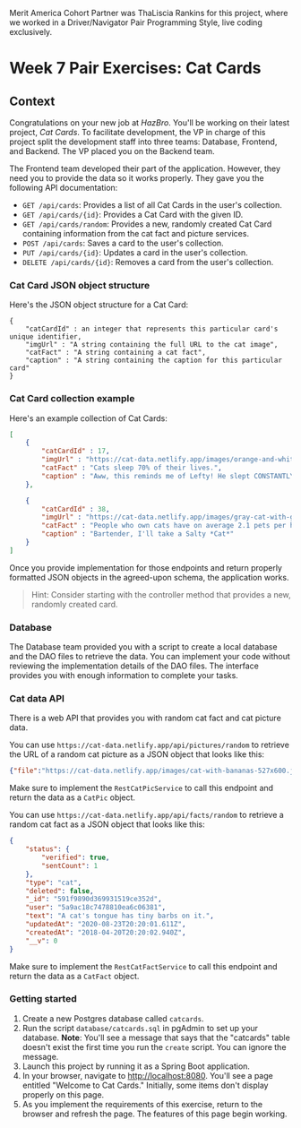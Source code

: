 Merit America Cohort Partner was ThaLiscia Rankins for this project, where we worked in a Driver/Navigator Pair Programming Style, live coding exclusively.

# Week 7 Pair Exercises: Cat Cards

## Context

Congratulations on your new job at _HazBro_. You'll be working on their latest project, *Cat Cards*. To facilitate development, the VP in charge of this project split the development staff into three teams: Database, Frontend, and Backend. The VP placed you on the Backend team.

The Frontend team developed their part of the application. However, they need you to provide the data so it works properly. They gave you the following API documentation:

* `GET /api/cards`: Provides a list of all Cat Cards in the user's collection.
* `GET /api/cards/{id}`: Provides a Cat Card with the given ID.
* `GET /api/cards/random`: Provides a new, randomly created Cat Card containing information from the cat fact and picture services.
* `POST /api/cards`: Saves a card to the user's collection.
* `PUT /api/cards/{id}`: Updates a card in the user's collection.
* `DELETE /api/cards/{id}`: Removes a card from the user's collection.

### Cat Card JSON object structure

Here's the JSON object structure for a Cat Card:

```
{
    "catCardId" : an integer that represents this particular card's unique identifier,
    "imgUrl" : "A string containing the full URL to the cat image",
    "catFact" : "A string containing a cat fact",
    "caption" : "A string containing the caption for this particular card"
}
```

### Cat Card collection example

Here's an example collection of Cat Cards:

```json
[
    {
        "catCardId" : 17,
        "imgUrl" : "https://cat-data.netlify.app/images/orange-and-white-cat-sleeping-in-yellow-blanket-600x600.jpg",
        "catFact" : "Cats sleep 70% of their lives.",
        "caption" : "Aww, this reminds me of Lefty! He slept CONSTANTLY."
    },

    {
        "catCardId" : 38,
        "imgUrl" : "https://cat-data.netlify.app/images/gray-cat-with-green-eyes-768x768.jpg",
        "catFact" : "People who own cats have on average 2.1 pets per household, whereas dog owners have about 1.6.",
        "caption" : "Bartender, I'll take a Salty *Cat*"
    }
]
```

Once you provide implementation for those endpoints and return properly formatted JSON objects in the agreed-upon schema, the application works.

> Hint: Consider starting with the controller method that provides a new, randomly created card.

### Database

The Database team provided you with a script to create a local database and the DAO files to retrieve the data. You can implement your code without reviewing the implementation details of the DAO files. The interface provides you with enough information to complete your tasks.

### Cat data API

There is a web API that provides you with random cat fact and cat picture data.

You can use `https://cat-data.netlify.app/api/pictures/random` to retrieve the URL of a random cat picture as a JSON object that looks like this:

```json
{"file":"https://cat-data.netlify.app/images/cat-with-bananas-527x600.jpg"}
```

Make sure to implement the `RestCatPicService` to call this endpoint and return the data as a `CatPic` object.

You can use `https://cat-data.netlify.app/api/facts/random` to retrieve a random cat fact as a JSON object that looks like this:

```json
{
    "status": {
        "verified": true,
        "sentCount": 1
    },
    "type": "cat",
    "deleted": false,
    "_id": "591f9890d369931519ce352d",
    "user": "5a9ac18c7478810ea6c06381",
    "text": "A cat's tongue has tiny barbs on it.",
    "updatedAt": "2020-08-23T20:20:01.611Z",
    "createdAt": "2018-04-20T20:20:02.940Z",
    "__v": 0
}
```

Make sure to implement the `RestCatFactService` to call this endpoint and return the data as a `CatFact` object.

### Getting started

1. Create a new Postgres database called `catcards`.
2. Run the script `database/catcards.sql` in pgAdmin to set up your database.
   **Note**: You'll see a message that says that the "catcards" table doesn't exist the first time you run the `create` script. You can ignore the message.
3. Launch this project by running it as a Spring Boot application.
4. In your browser, navigate to [http://localhost:8080](http://localhost:8080). You'll see a page entitled "Welcome to Cat Cards." Initially, some items don't display properly on this page.
5. As you implement the requirements of this exercise, return to the browser and refresh the page. The features of this page begin working.
